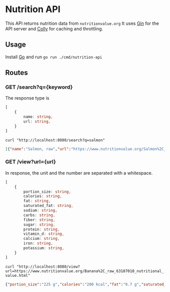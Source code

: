 # Nutrition API
This API returns nutrition data from `nutritionvalue.org`
It uses [Gin](https://github.com/gin-gonic/gin) for the API server and [Colly](https://github.com/gocolly/colly) for caching and throttling.

## Usage
Install [Go](https://go.dev/) and run `go run ./cmd/nutrition-api`

## Routes
###  GET /search?q={keyword}
The response type is
```typescript
[
    {
        name: string,
        url: string,
    }
]
```

`curl "http://localhost:8080/search?q=salmon"`
```json
[{"name":"Salmon, raw","url":"https://www.nutritionvalue.org/Salmon%2C_raw_26137100_nutritional_value.html"},{"name":"Salmon loaf","url":"https://www.nutritionvalue.org/Salmon_loaf_27250080_nutritional_value.html"},{"name":"Salmon salad","url":"https://www.nutritionvalue.org/Salmon_salad_27450030_nutritional_value.html"}]
```
###  GET /view?url={url}
In response, the unit and the number are separated with a whitespace.
```typescript
[
    {
        portion_size: string,
        calories: string,
        fat: string,
        saturated_fat: string,
        sodium: string,
        carbs: string,
        fiber: string,
        sugar: string,
        protein: string,
        vitamin_d: string,
        calcium: string,
        iron: string,
        potassium: string,
    }
]
```

`curl "http://localhost:8080/view?url=https://www.nutritionvalue.org/Banana%2C_raw_63107010_nutritional_value.html"`
```json
{"portion_size":"225 g","calories":"200 kcal","fat":"0.7 g","saturated_fat":"0.3 g","sodium":"2.3 mg","carbs":"51 g","fiber":"5.9 g","sugar":"28 g","protein":"2.5 g","vitamin_d":"0 mcg","calcium":"11 mg","iron":"0.6 mg","potassium":"806 mg"}
```


